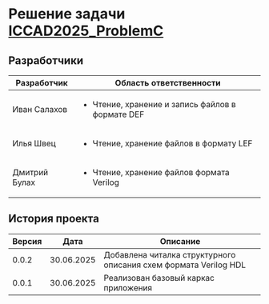 # Решение задачи [ICCAD2025_ProblemC](https://www.iccad-contest.org/Problems.html)

## Разработчики

| Разработчик | Область ответственности |
|---          |---                      |
|Иван Салахов | <ul><li>Чтение, хранение и запись файлов в формате DEF</li></ul>|
|Илья Швец    | <ul><li>Чтение, хранение файлов в формату LEF</li></ul>         |
|Дмитрий Булах| <ul><li>Чтение, хранение файлов формата Verilog</li></ul>        |

## История проекта
|Версия|Дата|Описание|
|---   |--- |---     |
|0.0.2 |30.06.2025|Добавлена читалка структурного описания схем формата Verilog HDL|
|0.0.1 |30.06.2025|Реализован базовый каркас приложения|
